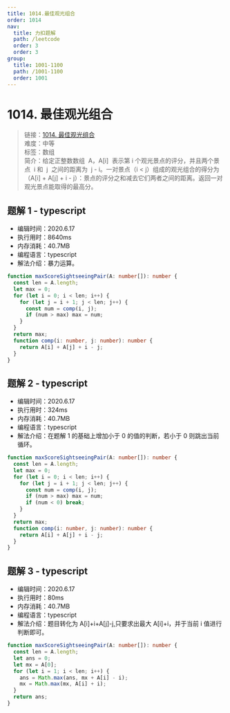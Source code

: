 ```yaml
---
title: 1014.最佳观光组合
order: 1014
nav:
  title: 力扣题解
  path: /leetcode
  order: 3
  order: 3
group:
  title: 1001-1100
  path: /1001-1100
  order: 1001
---
```


# 1014. 最佳观光组合

> 链接：[1014. 最佳观光组合](https://leetcode-cn.com/problems/best-sightseeing-pair/)  
> 难度：中等  
> 标签：数组  
> 简介：给定正整数数组  A，A[i]  表示第 i 个观光景点的评分，并且两个景点  i 和  j  之间的距离为  j - i。一对景点（i < j）组成的观光组合的得分为（A[i] + A[j] + i - j）：景点的评分之和减去它们两者之间的距离。返回一对观光景点能取得的最高分。

## 题解 1 - typescript

- 编辑时间：2020.6.17
- 执行用时：8640ms
- 内存消耗：40.7MB
- 编程语言：typescript
- 解法介绍：暴力运算。

```typescript
function maxScoreSightseeingPair(A: number[]): number {
  const len = A.length;
  let max = 0;
  for (let i = 0; i < len; i++) {
    for (let j = i + 1; j < len; j++) {
      const num = comp(i, j);
      if (num > max) max = num;
    }
  }
  return max;
  function comp(i: number, j: number): number {
    return A[i] + A[j] + i - j;
  }
}
```

## 题解 2 - typescript

- 编辑时间：2020.6.17
- 执行用时：324ms
- 内存消耗：40.7MB
- 编程语言：typescript
- 解法介绍：在题解 1 的基础上增加小于 0 的值的判断，若小于 0 则跳出当前循环。

```typescript
function maxScoreSightseeingPair(A: number[]): number {
  const len = A.length;
  let max = 0;
  for (let i = 0; i < len; i++) {
    for (let j = i + 1; j < len; j++) {
      const num = comp(i, j);
      if (num > max) max = num;
      if (num < 0) break;
    }
  }
  return max;
  function comp(i: number, j: number): number {
    return A[i] + A[j] + i - j;
  }
}
```

## 题解 3 - typescript

- 编辑时间：2020.6.17
- 执行用时：80ms
- 内存消耗：40.7MB
- 编程语言：typescript
- 解法介绍：题目转化为 A[i]+i+A[j]-j,只要求出最大 A[i]+i，并于当前 i 值进行判断即可。

```typescript
function maxScoreSightseeingPair(A: number[]): number {
  const len = A.length;
  let ans = 0;
  let mx = A[0];
  for (let i = 1; i < len; i++) {
    ans = Math.max(ans, mx + A[i] - i);
    mx = Math.max(mx, A[i] + i);
  }
  return ans;
}
```
